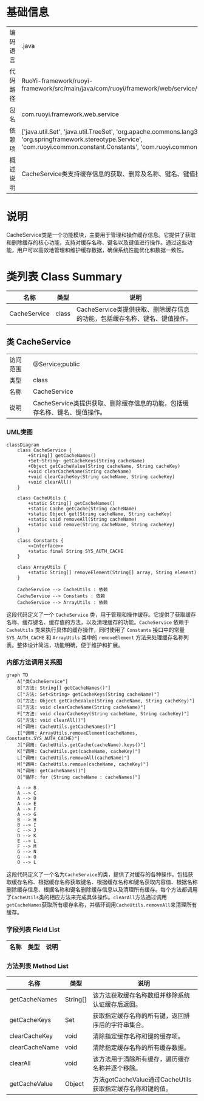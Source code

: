 # 基础信息

|      |      |
|------|------|
| 编码语言 | .java |
| 代码路径 | RuoYi-framework/ruoyi-framework/src/main/java/com/ruoyi/framework/web/service/CacheService.java |
| 包名 | com.ruoyi.framework.web.service |
| 依赖项 | ['java.util.Set', 'java.util.TreeSet', 'org.apache.commons.lang3.ArrayUtils', 'org.springframework.stereotype.Service', 'com.ruoyi.common.constant.Constants', 'com.ruoyi.common.utils.CacheUtils'] |
| 概述说明 | CacheService类支持缓存信息的获取、删除及名称、键名、键值操作。 |

# 说明

CacheService类是一个功能模块，主要用于管理和操作缓存信息。它提供了获取和删除缓存的核心功能，支持对缓存名称、键名以及键值进行操作。通过这些功能，用户可以高效地管理和维护缓存数据，确保系统性能优化和数据一致性。

# 类列表 Class Summary

| 名称   | 类型  | 说明 |
|-------|------|-------------|
| CacheService | class | CacheService类提供获取、删除缓存信息的功能，包括缓存名称、键名、键值操作。 |



## 类 CacheService

|      |      |
|------|------|
| 访问范围 | @Service;public |
| 类型 | class |
| 名称 | CacheService |
| 说明 | CacheService类提供获取、删除缓存信息的功能，包括缓存名称、键名、键值操作。 |


### UML类图

```mermaid
classDiagram
    class CacheService {
        +String[] getCacheNames()
        +Set~String~ getCacheKeys(String cacheName)
        +Object getCacheValue(String cacheName, String cacheKey)
        +void clearCacheName(String cacheName)
        +void clearCacheKey(String cacheName, String cacheKey)
        +void clearAll()
    }

    class CacheUtils {
        +static String[] getCacheNames()
        +static Cache getCache(String cacheName)
        +static Object get(String cacheName, String cacheKey)
        +static void removeAll(String cacheName)
        +static void remove(String cacheName, String cacheKey)
    }

    class Constants {
        <<Interface>>
        +static final String SYS_AUTH_CACHE
    }

    class ArrayUtils {
        +static String[] removeElement(String[] array, String element)
    }

    CacheService --> CacheUtils : 依赖
    CacheService --> Constants : 依赖
    CacheService --> ArrayUtils : 依赖
```

这段代码定义了一个 `CacheService` 类，用于管理和操作缓存。它提供了获取缓存名称、缓存键名、缓存值的方法，以及清理缓存的功能。`CacheService` 依赖于 `CacheUtils` 类来执行具体的缓存操作，同时使用了 `Constants` 接口中的常量 `SYS_AUTH_CACHE` 和 `ArrayUtils` 类中的 `removeElement` 方法来处理缓存名称列表。整体设计简洁，功能明确，便于维护和扩展。


### 内部方法调用关系图

```mermaid
graph TD
    A["类CacheService"]
    B["方法: String[] getCacheNames()"]
    C["方法: Set<String> getCacheKeys(String cacheName)"]
    D["方法: Object getCacheValue(String cacheName, String cacheKey)"]
    E["方法: void clearCacheName(String cacheName)"]
    F["方法: void clearCacheKey(String cacheName, String cacheKey)"]
    G["方法: void clearAll()"]
    H["调用: CacheUtils.getCacheNames()"]
    I["调用: ArrayUtils.removeElement(cacheNames, Constants.SYS_AUTH_CACHE)"]
    J["调用: CacheUtils.getCache(cacheName).keys()"]
    K["调用: CacheUtils.get(cacheName, cacheKey)"]
    L["调用: CacheUtils.removeAll(cacheName)"]
    M["调用: CacheUtils.remove(cacheName, cacheKey)"]
    N["调用: getCacheNames()"]
    O["循环: for (String cacheName : cacheNames)"]

    A --> B
    A --> C
    A --> D
    A --> E
    A --> F
    A --> G
    B --> H
    B --> I
    C --> J
    D --> K
    E --> L
    F --> M
    G --> N
    G --> O
    O --> L
```

这段代码定义了一个名为`CacheService`的类，提供了对缓存的各种操作。包括获取缓存名称、根据缓存名称获取键名、根据缓存名称和键名获取内容值、根据名称删除缓存信息、根据名称和键名删除缓存信息以及清理所有缓存。每个方法都调用了`CacheUtils`类的相应方法来完成具体操作。`clearAll`方法通过调用`getCacheNames`获取所有缓存名称，并循环调用`CacheUtils.removeAll`来清理所有缓存。

### 字段列表 Field List

| 名称  | 类型  | 说明 |
|-------|-------|------|

### 方法列表 Method List

| 名称  | 类型  | 说明 |
|-------|-------|------|
| getCacheNames | String[] | 该方法获取缓存名称数组并移除系统认证缓存后返回。 |
| getCacheKeys | Set<String> | 获取指定缓存名称的所有键，返回排序后的字符串集合。 |
| clearCacheKey | void | 清除指定缓存名称和键的缓存项。 |
| clearCacheName | void | 清除指定缓存名称的所有缓存数据。 |
| clearAll | void | 该方法用于清除所有缓存，遍历缓存名称并逐个移除。 |
| getCacheValue | Object | 方法getCacheValue通过CacheUtils获取指定缓存名称和键的值。 |





